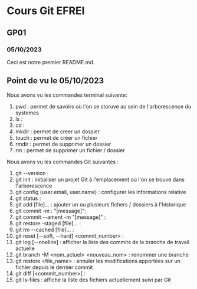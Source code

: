 # Cours Git EFREI
## GP01
### 05/10/2023

Ceci est notre premier README.md.

## Point de vu le 05/10/2023
Nous avons vu les commandes terminal suivante:

1. pwd : permet de savoirs où l'on se storuve au sein de l'arborescence du systemes
2. ls :
3. cd :
4. mkdir : permet de creer un dossier
5. touch : permet de créer un fichier
6. rmdir : permet de supprimer un dossier
7. rm : permet de supprimer un fichier / dossier

Nous avons vu les commandes Git suivantes :
1. git --version :
2. git init : initialiser un projet Git à l'emplacement où l'on se trouve dans l'arborescence
3. git config (user.email, user.name) : configurer les informations relative
4. git status :
5. git add [file]... : ajouter un ou plusieurs fichers / dossiers à l'historique
6. git commit -m : "[message]":
7. git commit --ament -m "[message]" :
8. git restore -staged [file]... :
9. git rm --cached [file]... :
10. git reset [--soft, --hard] <commit_number> :
11. git log [--oneline] : afficher la liste des commits de la branche de travail actuelle
12. git branch -M <nom_actuel> <nouveau_nom> : renommer une branche
13. git restore <file_name> : annuler les modifications apportées sur un fichier depuis le dernier commit
14. git diff [<commit_number>] :
15. git ls-files : affiche la liste des fichiers actuellement suivi par Git
